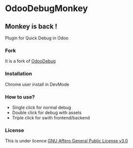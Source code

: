 # OdooDebugMonkey
## Monkey is back !
Plugin for Quick Debug in Odoo


### Fork
It is a fork of <a href="https://chrome.google.com/webstore/detail/odoo-debug/hmdmhilocobgohohpdpolmibjklfgkbi">OdooDebug</a>

### Installation
Chrome user install in DevMode

### How to use?
- Single click for normal debug
- Double click for debug with assets
- Triple click for swith frontend/backend

### License
This is under licence <a href="https://github.com/pga-odoo/OdooDebug/blob/master/LICENSE">GNU Affero General Public License v3.0</a>
